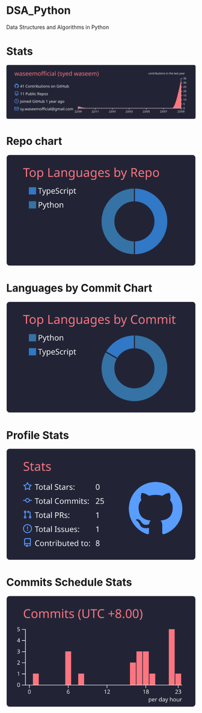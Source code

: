 # DSA_Python
Data Structures and Algorithms in Python

# Stats
[![](https://raw.githubusercontent.com/waseemofficial/DSA_Python/main/profile-summary-card-output/moonlight/0-profile-details.svg)](https://github.com/vn7n24fzkq/github-profile-summary-cards)
# Repo chart 
[![](https://raw.githubusercontent.com/waseemofficial/DSA_Python/main/profile-summary-card-output/moonlight/1-repos-per-language.svg)](https://github.com/vn7n24fzkq/github-profile-summary-cards) 
# Languages by Commit Chart
[![](https://raw.githubusercontent.com/waseemofficial/DSA_Python/main/profile-summary-card-output/moonlight/2-most-commit-language.svg)](https://github.com/vn7n24fzkq/github-profile-summary-cards)
# Profile Stats
[![](https://raw.githubusercontent.com/waseemofficial/DSA_Python/main/profile-summary-card-output/moonlight/3-stats.svg)](https://github.com/vn7n24fzkq/github-profile-summary-cards) 
# Commits Schedule Stats
[![](https://raw.githubusercontent.com/waseemofficial/DSA_Python/main/profile-summary-card-output/moonlight/4-productive-time.svg)](https://github.com/vn7n24fzkq/github-profile-summary-cards)

